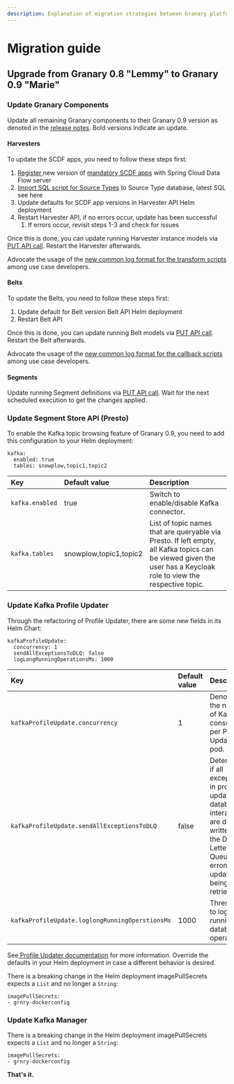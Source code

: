 ```yaml
---
description: Explanation of migration strategies between Granary platform versions.
---
```


# Migration guide

## Upgrade from Granary 0.8 "Lemmy" to Granary 0.9 "Marie"

### Update Granary Components

Update all remaining Granary components to their Granary 0.9 version as denoted in the [release notes](../granary-release-notes/). Bold versions indicate an update.

#### Harvesters

To update the SCDF apps, you need to follow these steps first:

1. [Register ](../installation/spring-cloud-data-flow.md#registering-the-grnry-scdf-apps)new version of [mandatory SCDF apps](../installation/spring-cloud-data-flow.md#list-of-all-mandatory-scdf-apps) with Spring Cloud Data Flow server
2. [Import SQL script for Source Types](../installation/harvester-api/source-types.md#registering-a-source-type-with-a-new-version-of-an-existing-source-app) to Source Type database, latest SQL see here
3. Update defaults for SCDF app versions in Harvester API Helm deployment
4. Restart Harvester API, if no errors occur, update has been successful
   1. If errors occur, revisit steps 1-3 and check for issues

Once this is done, you can update running Harvester instance models via [PUT API call](../../developer-reference/api-reference/harvester-api.md#update-harvester-instance). Restart the Harvester afterwards.

Advocate the usage of the [new common log format for the transform scripts](../../learning-grnry-1/data-in/best-practices-1/logging.md) among use case developers. 

#### Belts

To update the Belts, you need to follow these steps first:

1. Update default for Belt version Belt API Helm deployment
2. Restart Belt API

Once this is done, you can update running Belt models via [PUT API call](../../developer-reference/api-reference/belt-api.md#updates-a-belt-by-id). Restart the Belt afterwards.

Advocate the usage of the [new common log format for the callback scripts](../../learning-grnry-1/using-data-in-granary/best-practices/logging.md) among use case developers.

#### Segments

Update running Segment definitions via [PUT API call](../../developer-reference/api-reference/segment-management-api.md#update-a-segment-job). Wait for the next scheduled execution to get the changes applied.

### Update Segment Store API \(Presto\)

To enable the Kafka topic browsing feature of Granary 0.9, you need to add this configuration to your Helm deployment:

```text
kafka:
  enabled: true
  tables: snowplow,topic1,topic2
```

| Key | Default value | Description |
| :--- | :--- | :--- |
| `kafka.enabled` | true | Switch to enable/disable Kafka connector. |
| `kafka.tables` | snowplow,topic1,topic2 | List of topic names that are queryable via Presto. If left empty, all Kafka topics can be viewed given the user has a Keycloak role to view the respective topic. |

### Update Kafka Profile Updater

Through the refactoring of Profile Updater, there are some new fields in its Helm Chart:

```text
kafkaProfileUpdate:
  concurrency: 1
  sendAllExceptionsToDLQ: false
  logLongRunningOperationsMs: 1000
```

| Key | Default value | Description |
| :--- | :--- | :--- |
| `kafkaProfileUpdate.concurrency` | 1 | Denotes the number of Kafka consumers per Profile Updater pod. |
| `kafkaProfileUpdate.sendAllExceptionsToDLQ` | false | Determines if all exceptions in profile updater's database interaction are directly written to the Dead Letter Queue or  if erroneous updates are being retried. |
| `kafkaProfileUpdate.loglongRunningOperstionsMs` | 1000 | Threshold to log long running database operations. |

See[ Profile Updater documentation](../../developer-reference/dataflow/profile-store/#when-is-something-written-to-the-dead-letter-queue) for more information. Override the defaults in your Helm deployment in case a different behavior is desired.

There is a breaking change in the Helm deployment imagePullSecrets expects a `List` and no longer a `String`:

```text
imagePullSecrets: 
- grnry-dockerconfig
```

### Update Kafka Manager

There is a breaking change in the Helm deployment imagePullSecrets expects a `List` and no longer a `String`:

```text
imagePullSecrets: 
- grnry-dockerconfig
```

**That's it.**

